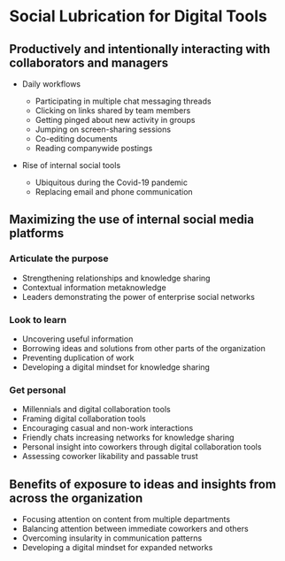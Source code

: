# Social Lubrication for Digital Tools

## Productively and intentionally interacting with collaborators and managers

- Daily workflows
  - Participating in multiple chat messaging threads
  - Clicking on links shared by team members
  - Getting pinged about new activity in groups
  - Jumping on screen-sharing sessions
  - Co-editing documents
  - Reading companywide postings

- Rise of internal social tools
  - Ubiquitous during the Covid-19 pandemic
  - Replacing email and phone communication

## Maximizing the use of internal social media platforms

### Articulate the purpose

- Strengthening relationships and knowledge sharing
- Contextual information metaknowledge
- Leaders demonstrating the power of enterprise social networks

### Look to learn

- Uncovering useful information
- Borrowing ideas and solutions from other parts of the organization
- Preventing duplication of work
- Developing a digital mindset for knowledge sharing

### Get personal

- Millennials and digital collaboration tools
- Framing digital collaboration tools
- Encouraging casual and non-work interactions
- Friendly chats increasing networks for knowledge sharing
- Personal insight into coworkers through digital collaboration tools
- Assessing coworker likability and passable trust

## Benefits of exposure to ideas and insights from across the organization

- Focusing attention on content from multiple departments
- Balancing attention between immediate coworkers and others
- Overcoming insularity in communication patterns
- Developing a digital mindset for expanded networks

